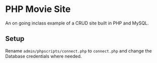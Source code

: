 

# PHP Movie Site

An on going inclass example of a CRUD site built in PHP and MySQL.

## Setup

Rename ```admin/phpscripts/connect.php``` to ```connect.php``` and change the Database credentials where needed.  